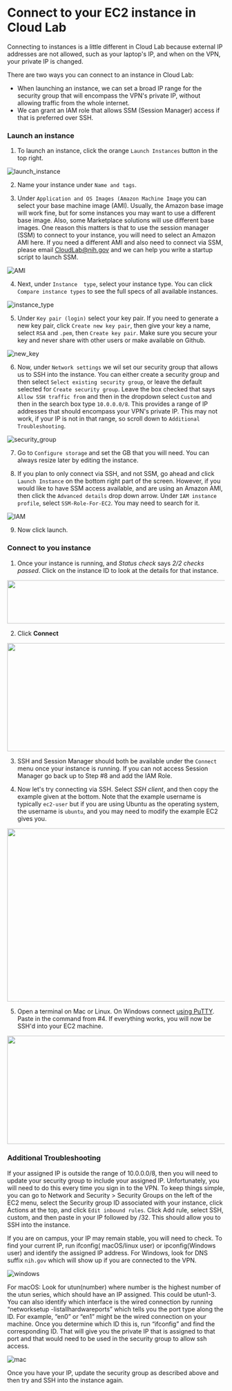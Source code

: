 # Connect to your EC2 instance in Cloud Lab
Connecting to instances is a little different in Cloud Lab because external IP addresses are not allowed, such as your laptop's IP, and when on the VPN,
your private IP is changed. 

There are two ways you can connect to an instance in Cloud Lab:
+ When launching an instance, we can set a broad IP range for the security group that will encompass the VPN's private IP, without allowing traffic from the whole internet.
+ We can grant an IAM role that allows SSM (Session Manager) access if that is preferred over SSH.

### Launch an instance

1. To launch an instance, click the orange `Launch Instances` button in the top right. 

![launch_instance](/docs/images/launch_instance.png)

2. Name your instance under `Name and tags`.

3. Under `Application and OS Images (Amazon Machine Image` you can select your base machine image (AMI). Usually, the Amazon base image will work fine, but for some instances you may want to use a different base image. Also, some Marketplace solutions will use different base images. One reason this matters is that to use the session manager (SSM) to connect to your instance, you will need to select an Amazon AMI here. If you need a different AMI and also need to connect via SSM, please email CloudLab@nih.gov and we can help you write a startup script to launch SSM.

![AMI](/docs/images/AMI.png)

4. Next, under `Instance  type`, select your instance type. You can click `Compare instance types` to see the full specs of all available instances. 

![instance_type](/docs/images/instance_type.png)

5. Under `Key pair (login)` select your key pair. If you need to generate a new key pair, click `Create new key pair`, then give your key a name, select `RSA` and `.pem`, then `Create key pair`. Make sure you secure your key and never share with other users or make available on Github. 

![new_key](/docs/images/new_key.png)

6. Now, under `Network settings` we wil set our security group that allows us to SSH into the instance. You can either create a security group and then select `Select existing security group`, or leave the default selected for `Create security group`. Leave the box checked that says `Allow SSH traffic from` and then in the dropdown select `Custom` and then in the search box type `10.0.0.0/8`. This provides a range of IP addresses that should encompass your VPN's private IP. This may not work, if your IP is not in that range, so scroll down to `Additional Troubleshooting`. 

![security_group](/docs/images/security_group.png)

7. Go to `Configure storage` and set the GB that you will need. You can always resize later by editing the instance.

8. If you plan to only connect via SSH, and not SSM, go ahead and click `Launch Instance` on the bottom right part of the screen. However, if you would like to have SSM access available, and are using an Amazon AMI, then click the `Advanced details` drop down arrow. Under `IAM instance profile`, select `SSM-Role-For-EC2`. You may need to search for it. 

![IAM](/docs/images/IAM_SSM_role.png)

9. Now click launch. 

### Connect to you instance

1. Once your instance is running, and *Status check* says *2/2 checks passed*. Click on the instance ID to look at the details for that instance.

<img src="/docs/images/1_select_instance_ID.png" width="550" height="100">

2. Click **Connect**

<img src="/docs/images/2_click_connect.png" width="550" height="250">

3. SSH and Session Manager should both be available under the `Connect` menu once your instance is running. If you can not access Session Manager go back up to Step #8 and add the IAM Role.

4. Now let's try connecting via SSH. Select *SSH client*, and then copy the example given at the bottom. Note that the example username is typically `ec2-user` but if you are using Ubuntu as the operating system, the username is `ubuntu`, and you may need to modify the example EC2 gives you. 

<img src="/docs/images/4_connect_ssh.png" width="550" height="400">

5. Open a terminal on Mac or Linux. On Windows connect [using PuTTY](https://docs.aws.amazon.com/AWSEC2/latest/UserGuide/putty.html). Paste in the command from #4. If everything works, you will now be SSH'd into your EC2 machine.

<img src="/docs/images/5_terminal.png" width="550" height="250">

### Additional Troubleshooting
If your assigned IP is outside the range of 10.0.0.0/8, then you will need to update your security group to include your assigned IP. Unfortunately, you will need to do this every time you sign in to the VPN. To keep things simple, you can go to Network and Security > Security Groups on the left of the EC2 menu, select the Security group ID associated with your instance, click Actions at the top, and click `Edit inbound rules`. Click Add rule, select SSH, custom, and then paste in your IP followed by /32. This should allow you to SSH into the instance.

If you are on campus, your IP may remain stable, you will need to check. To find your current IP, run ifconfig( macOS/linux user) or ipconfig(Windows user) and identify the assigned IP address. For Windows, look for DNS suffix `nih.gov` which will show up if you are connected to the VPN. 

![windows](/docs/images/windows.jpg)

For macOS: Look for utun(number) where number is the highest number of the utun series, which should have an IP assigned. This could be utun1-3. You can also identify which interface is the wired connection by running “networksetup -listallhardwareports” which tells you the port type along the ID. For example, “en0” or “en1” might be the wired connection on your machine. Once you determine which ID this is, run “ifconfig” and find the corresponding ID.  That will give you the private IP that is assigned to that port and that would need to be used in the security group to allow ssh access.

![mac](/docs/images/mac.png)

Once you have your IP, update the security group as described above and then try and SSH into the instance again. 


